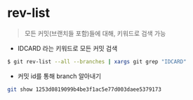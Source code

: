 # rev-list

> 모든 커밋(브랜치들 포함)들에 대해, 키워드로 검색 가능

- IDCARD 라는 키워드로 모든 커밋 검색

```bash
$ git rev-list --all --branches | xargs git grep "IDCARD"
```

- 커밋 id를 통해 branch 알아내기

```bash
git show 1253d0819099b4be3f1ac5e77d003daee5379173
```
